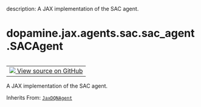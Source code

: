 description: A JAX implementation of the SAC agent.

<div itemscope itemtype="http://developers.google.com/ReferenceObject">
<meta itemprop="name" content="dopamine.jax.agents.sac.sac_agent.SACAgent" />
<meta itemprop="path" content="Stable" />
</div>

# dopamine.jax.agents.sac.sac_agent.SACAgent

<!-- Insert buttons and diff -->

<table class="tfo-notebook-buttons tfo-api nocontent" align="left">
<td>
  <a target="_blank" href="https://github.com/google/dopamine/tree/master/dopamine/jax/agents/sac/sac_agent.py#L285-L702">
    <img src="https://www.tensorflow.org/images/GitHub-Mark-32px.png" />
    View source on GitHub
  </a>
</td>
</table>



A JAX implementation of the SAC agent.

Inherits From: [`JaxDQNAgent`](../../../../../dopamine/jax/agents/dqn/dqn_agent/JaxDQNAgent.md)

<!-- Placeholder for "Used in" -->


